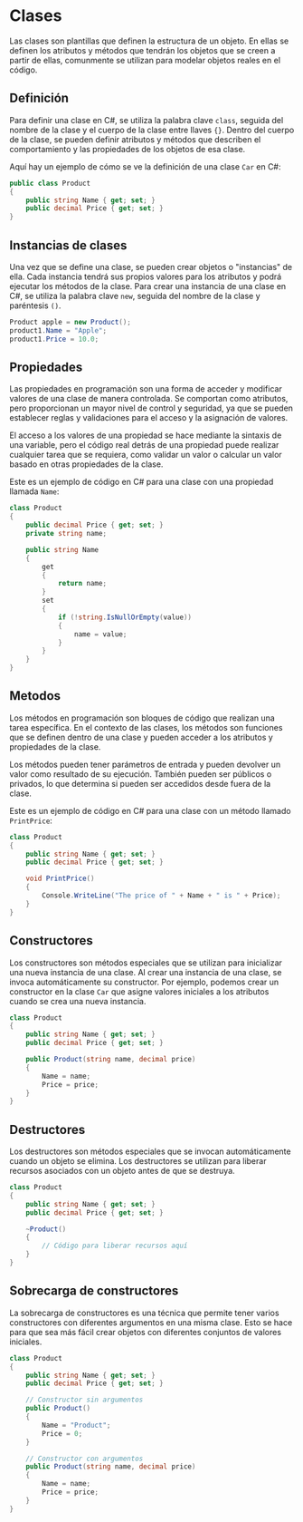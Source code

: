 # Clases

Las clases son plantillas que definen la estructura de un objeto. En ellas se definen los atributos y métodos que tendrán los objetos que se creen a partir de ellas, comunmente se utilizan para modelar objetos reales en el código.

## Definición

Para definir una clase en C#, se utiliza la palabra clave `class`, seguida del nombre de la clase y el cuerpo de la clase entre llaves `{}`. Dentro del cuerpo de la clase, se pueden definir atributos y métodos que describen el comportamiento y las propiedades de los objetos de esa clase.

Aquí hay un ejemplo de cómo se ve la definición de una clase `Car` en C#:

```csharp
public class Product
{
    public string Name { get; set; }
    public decimal Price { get; set; }
}
```

## Instancias de clases

Una vez que se define una clase, se pueden crear objetos o "instancias" de ella. Cada instancia tendrá sus propios valores para los atributos y podrá ejecutar los métodos de la clase. Para crear una instancia de una clase en C#, se utiliza la palabra clave `new`, seguida del nombre de la clase y paréntesis `()`.


```csharp
Product apple = new Product();
product1.Name = "Apple";
product1.Price = 10.0;
```


## Propiedades

Las propiedades en programación son una forma de acceder y modificar valores de una clase de manera controlada. Se comportan como atributos, pero proporcionan un mayor nivel de control y seguridad, ya que se pueden establecer reglas y validaciones para el acceso y la asignación de valores.

El acceso a los valores de una propiedad se hace mediante la sintaxis de una variable, pero el código real detrás de una propiedad puede realizar cualquier tarea que se requiera, como validar un valor o calcular un valor basado en otras propiedades de la clase.

Este es un ejemplo de código en C# para una clase con una propiedad llamada `Name`:

```csharp
class Product
{
    public decimal Price { get; set; }
    private string name;

    public string Name
    {
        get
        {
            return name;
        }
        set
        {
            if (!string.IsNullOrEmpty(value))
            {
                name = value;
            }
        }
    }
}
```

## Metodos

Los métodos en programación son bloques de código que realizan una tarea específica. En el contexto de las clases, los métodos son funciones que se definen dentro de una clase y pueden acceder a los atributos y propiedades de la clase.

Los métodos pueden tener parámetros de entrada y pueden devolver un valor como resultado de su ejecución. También pueden ser públicos o privados, lo que determina si pueden ser accedidos desde fuera de la clase.

Este es un ejemplo de código en C# para una clase con un método llamado `PrintPrice`:

```csharp
class Product
{
    public string Name { get; set; }
    public decimal Price { get; set; }

    void PrintPrice()
    {
        Console.WriteLine("The price of " + Name + " is " + Price);
    }
}
```

## Constructores

Los constructores son métodos especiales que se utilizan para inicializar una nueva instancia de una clase. Al crear una instancia de una clase, se invoca automáticamente su constructor. Por ejemplo, podemos crear un constructor en la clase `Car` que asigne valores iniciales a los atributos cuando se crea una nueva instancia.

```csharp
class Product
{
    public string Name { get; set; }
    public decimal Price { get; set; }

    public Product(string name, decimal price)
    {
        Name = name;
        Price = price;
    }
}
```

## Destructores

Los destructores son métodos especiales que se invocan automáticamente cuando un objeto se elimina. Los destructores se utilizan para liberar recursos asociados con un objeto antes de que se destruya.

```csharp
class Product
{
    public string Name { get; set; }
    public decimal Price { get; set; }

    ~Product()
    {
        // Código para liberar recursos aquí
    }
}
```

## Sobrecarga de constructores

La sobrecarga de constructores es una técnica que permite tener varios constructores con diferentes argumentos en una misma clase. Esto se hace para que sea más fácil crear objetos con diferentes conjuntos de valores iniciales.

```csharp
class Product
{
    public string Name { get; set; }
    public decimal Price { get; set; }

    // Constructor sin argumentos
    public Product()
    {
        Name = "Product";
        Price = 0;
    }

    // Constructor con argumentos
    public Product(string name, decimal price)
    {
        Name = name;
        Price = price;
    }
}
```

